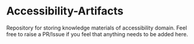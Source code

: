 # Accessibility-Artifacts
Repository for storing knowledge materials of accessibility domain. Feel free to raise a PR/Issue if you feel that anything needs to be added here.